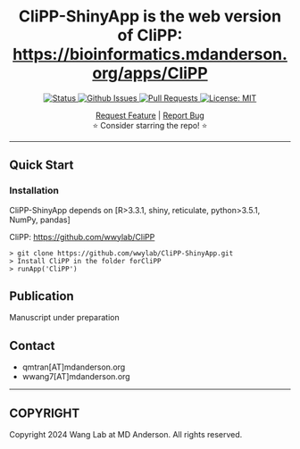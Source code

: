 <p align="center">

  <h1 align="center">
   CliPP-ShinyApp is the web version of CliPP: <a href="https://bioinformatics.mdanderson.org/apps/CliPP">https://bioinformatics.mdanderson.org/apps/CliPP 
  </h1>

  <p align="center">
   <a href="https://github.com/wwylab/CliPP-ShinyApp" target="_blank">
     <img alt="Status"
          src="https://img.shields.io/badge/status-active-success.svg" />
   </a>
   <a href="https://github.com/wwylab/CliPP-ShinyApp/issues" target="_blank">
     <img alt="Github Issues"
          src="https://img.shields.io/github/issues/stjude/RNAIndel" />
   </a>
   <a href="https://github.com/wwylab/CliPP-ShinyApp/pulls" target="_blank">
     <img alt="Pull Requests"
          src="https://img.shields.io/github/issues-pr/wwylab/CliPP-ShinyApp" />
   </a>
   <a href="https://github.com/wwylab/CliPP-ShinyApp/blob/master/LICENSE.md" target="_blank">
     <img alt="License: MIT"
          src="https://img.shields.io/badge/License-MIT-blue.svg" />
   </a>
   <br />
  </p>

  </p>
  <p align="center">
   <a href="https://github.com/wwylab/CliPP-ShinyApp/issues/new?assignees=&labels=&template=feature_request.md&title=Descriptive%20Title&labels=enhancement">Request Feature</a>
    | 
   <a href="https://github.com/wwylab/CliPP-ShinyApp/issues/new?assignees=&labels=&template=bug_report.md&title=Descriptive%20Title&labels=bug">Report Bug</a>
   <br />
    ⭐ Consider starring the repo! ⭐
   <br />
  </p>
</p>

---
## Quick Start


### Installation
CliPP-ShinyApp depends on [R>3.3.1, shiny, reticulate, python>3.5.1, NumPy, pandas] 

CliPP: <a href="https://github.com/wwylab/CliPP">https://github.com/wwylab/CliPP

```
> git clone https://github.com/wwylab/CliPP-ShinyApp.git
> Install CliPP in the folder forCliPP
> runApp('CliPP')
```
## Publication
Manuscript under preparation

## Contact
* qmtran[AT]mdanderson.org
* wwang7[AT]mdanderson.org

---
## COPYRIGHT 
Copyright 2024 Wang Lab at MD Anderson. All rights reserved.
